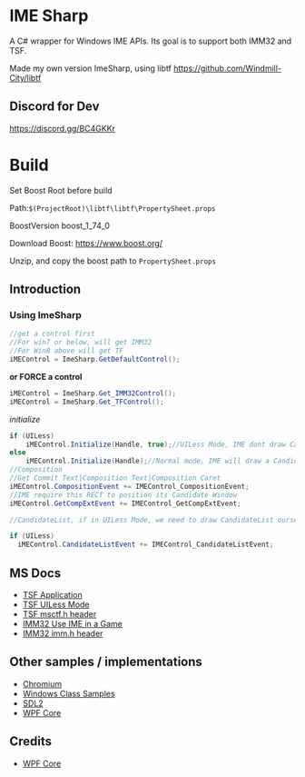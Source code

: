 # IME Sharp
A C# wrapper for Windows IME APIs. Its goal is to support both IMM32 and TSF.

Made my own version ImeSharp, using libtf https://github.com/Windmill-City/libtf
## Discord for Dev
https://discord.gg/BC4GKKr
# Build
Set Boost Root before build

Path:`$(ProjectRoot)\libtf\libtf\PropertySheet.props`

BoostVersion boost_1_74_0

Download Boost: https://www.boost.org/

Unzip, and copy the boost path to `PropertySheet.props`
## Introduction
### Using ImeSharp
```c#
//get a control first
//For win7 or below, will get IMM32
//For Win8 above will get TF
iMEControl = ImeSharp.GetDefaultControl();
```
**or FORCE a control**
```c#
iMEControl = ImeSharp.Get_IMM32Control();
iMEControl = ImeSharp.Get_TFControl();
```
*initialize*
```c#
if (UILess)
    iMEControl.Initialize(Handle, true);//UILess Mode, IME dont draw Candidate Window
else
    iMEControl.Initialize(Handle);//Normal mode, IME will draw a Candidate Window
//Composition
//Get Commit Text|Composition Text|Composition Caret
iMEControl.CompositionEvent += IMEControl_CompositionEvent;
//IME require this RECT to position its Candidate Window
iMEControl.GetCompExtEvent += IMEControl_GetCompExtEvent;

//CandidateList, if in UILess Mode, we need to draw CandidateList ourself

if (UILess)
  iMEControl.CandidateListEvent += IMEControl_CandidateListEvent;

```
## MS Docs
- [TSF Application](https://docs.microsoft.com/en-us/windows/win32/tsf/applications)
- [TSF UILess Mode](https://docs.microsoft.com/en-us/windows/win32/tsf/uiless-mode-overview)
- [TSF msctf.h header](https://docs.microsoft.com/en-us/windows/win32/api/msctf/)
- [IMM32 Use IME in a Game](https://docs.microsoft.com/en-us/windows/win32/dxtecharts/using-an-input-method-editor-in-a-game)
- [IMM32 imm.h header](https://docs.microsoft.com/en-us/windows/win32/api/imm/)
## Other samples / implementations
- [Chromium](https://github.com/chromium/chromium/tree/master/ui/base/ime/win)
- [Windows Class Samples](https://github.com/microsoft/Windows-classic-samples/blob/master/Samples/IME/cpp/SampleIME)
- [SDL2](https://github.com/spurious/SDL-mirror/blob/master/src/video/windows/SDL_windowskeyboard.c)
- [WPF Core](https://github.com/dotnet/wpf/tree/master/src/Microsoft.DotNet.Wpf/src/PresentationCore/System/Windows/Input)
## Credits
- [WPF Core](https://github.com/dotnet/wpf)

